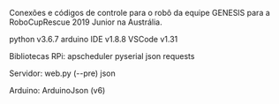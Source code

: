 Conexões e códigos de controle para o robô da equipe GENESIS para a RoboCupRescue 2019 Junior na Austrália.

python v3.6.7
arduino IDE v1.8.8
VSCode v1.31

Bibliotecas
  RPi:
    apscheduler
    pyserial
    json
    requests
    
  Servidor:
    web.py (--pre)
    json
    
   Arduino:
    ArduinoJson (v6)
